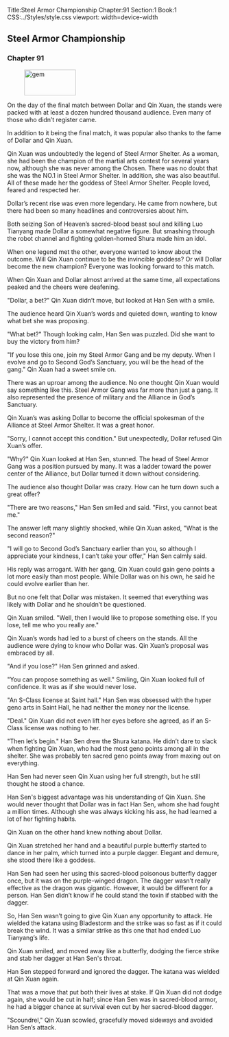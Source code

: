 Title:Steel Armor Championship 
Chapter:91 
Section:1 
Book:1 
CSS:../Styles/style.css 
viewport: width=device-width
  
## Steel Armor Championship
### Chapter 91 
<figure>
	<img src="../Images/gem.gif" alt="gem" id="gem" width="120" height="60" />
</figure>
  

  
  On the day of the final match between Dollar and Qin Xuan, the stands were packed with at least a dozen hundred thousand audience. Even many of those who didn’t register came.

In addition to it being the final match, it was popular also thanks to the fame of Dollar and Qin Xuan.

Qin Xuan was undoubtedly the legend of Steel Armor Shelter. As a woman, she had been the champion of the martial arts contest for several years now, although she was never among the Chosen. There was no doubt that she was the NO.1 in Steel Armor Shelter. In addition, she was also beautiful. All of these made her the goddess of Steel Armor Shelter. People loved, feared and respected her.

Dollar’s recent rise was even more legendary. He came from nowhere, but there had been so many headlines and controversies about him.

Both seizing Son of Heaven’s sacred-blood beast soul and killing Luo Tianyang made Dollar a somewhat negative figure. But smashing through the robot channel and fighting golden-horned Shura made him an idol.

When one legend met the other, everyone wanted to know about the outcome. Will Qin Xuan continue to be the invincible goddess? Or will Dollar become the new champion? Everyone was looking forward to this match.

When Qin Xuan and Dollar almost arrived at the same time, all expectations peaked and the cheers were deafening.

"Dollar, a bet?" Qin Xuan didn’t move, but looked at Han Sen with a smile.

The audience heard Qin Xuan’s words and quieted down, wanting to know what bet she was proposing.

"What bet?" Though looking calm, Han Sen was puzzled. Did she want to buy the victory from him?

"If you lose this one, join my Steel Armor Gang and be my deputy. When I evolve and go to Second God’s Sanctuary, you will be the head of the gang." Qin Xuan had a sweet smile on.

There was an uproar among the audience. No one thought Qin Xuan would say something like this. Steel Armor Gang was far more than just a gang. It also represented the presence of military and the Alliance in God’s Sanctuary.

Qin Xuan’s was asking Dollar to become the official spokesman of the Alliance at Steel Armor Shelter. It was a great honor.

"Sorry, I cannot accept this condition." But unexpectedly, Dollar refused Qin Xuan’s offer.

"Why?" Qin Xuan looked at Han Sen, stunned. The head of Steel Armor Gang was a position pursued by many. It was a ladder toward the power center of the Alliance, but Dollar turned it down without considering.

The audience also thought Dollar was crazy. How can he turn down such a great offer?

"There are two reasons," Han Sen smiled and said. "First, you cannot beat me."

The answer left many slightly shocked, while Qin Xuan asked, "What is the second reason?"

"I will go to Second God’s Sanctuary earlier than you, so although I appreciate your kindness, I can’t take your offer," Han Sen calmly said.

His reply was arrogant. With her gang, Qin Xuan could gain geno points a lot more easily than most people. While Dollar was on his own, he said he could evolve earlier than her.

But no one felt that Dollar was mistaken. It seemed that everything was likely with Dollar and he shouldn’t be questioned.

Qin Xuan smiled. "Well, then I would like to propose something else. If you lose, tell me who you really are."

Qin Xuan’s words had led to a burst of cheers on the stands. All the audience were dying to know who Dollar was. Qin Xuan’s proposal was embraced by all.

"And if you lose?" Han Sen grinned and asked.

"You can propose something as well." Smiling, Qin Xuan looked full of confidence. It was as if she would never lose.

"An S-Class license at Saint hall." Han Sen was obsessed with the hyper geno arts in Saint Hall, he had neither the money nor the license.

"Deal." Qin Xuan did not even lift her eyes before she agreed, as if an S-Class license was nothing to her.

"Then let’s begin." Han Sen drew the Shura katana. He didn’t dare to slack when fighting Qin Xuan, who had the most geno points among all in the shelter. She was probably ten sacred geno points away from maxing out on everything.

Han Sen had never seen Qin Xuan using her full strength, but he still thought he stood a chance.

Han Sen's biggest advantage was his understanding of Qin Xuan. She would never thought that Dollar was in fact Han Sen, whom she had fought a million times. Although she was always kicking his ass, he had learned a lot of her fighting habits.

Qin Xuan on the other hand knew nothing about Dollar.

Qin Xuan stretched her hand and a beautiful purple butterfly started to dance in her palm, which turned into a purple dagger. Elegant and demure, she stood there like a goddess.

Han Sen had seen her using this sacred-blood poisonous butterfly dagger once, but it was on the purple-winged dragon. The dagger wasn’t really effective as the dragon was gigantic. However, it would be different for a person. Han Sen didn’t know if he could stand the toxin if stabbed with the dagger.

So, Han Sen wasn’t going to give Qin Xuan any opportunity to attack. He wielded the katana using Bladestorm and the strike was so fast as if it could break the wind. It was a similar strike as this one that had ended Luo Tianyang’s life.

Qin Xuan smiled, and moved away like a butterfly, dodging the fierce strike and stab her dagger at Han Sen's throat.

Han Sen stepped forward and ignored the dagger. The katana was wielded at Qin Xuan again.

That was a move that put both their lives at stake. If Qin Xuan did not dodge again, she would be cut in half; since Han Sen was in sacred-blood armor, he had a bigger chance at survival even cut by her sacred-blood dagger.

"Scoundrel," Qin Xuan scowled, gracefully moved sideways and avoided Han Sen’s attack.
